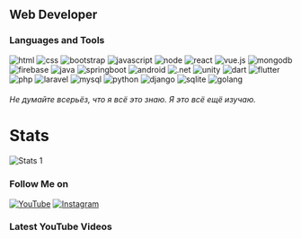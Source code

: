 ## Web Developer

### Languages and Tools

<img alt="html" src="https://img.shields.io/badge/html--E34F26?logo=html5&amp;style=flat-square"> <img alt="css" src="https://img.shields.io/badge/css--3850AE?logo=css3&logoColor=264DE4&amp;style=flat-square"> <img alt="bootstrap" src="https://img.shields.io/badge/bootstrap--563D7C?logo=bootstrap&logoColor=563D7C&amp;style=flat-square"> <img alt="javascript" src="https://img.shields.io/badge/javascript--F7DF1E?logo=javascript&amp;style=flat-square"> <img alt="node" src="https://img.shields.io/badge/node--339933?logo=nodedotjs&amp;style=flat-square"> <img alt="react" src="https://img.shields.io/badge/react--61DAFB?logo=react&amp;style=flat-square"> <img alt="vue.js" src="https://img.shields.io/badge/vue.js--4FC08D?logo=vuedotjs&amp;style=flat-square"> <img alt="mongodb" src="https://img.shields.io/badge/mongodb--47A248?logo=mongodb&amp;style=flat-square"> <img alt="firebase" src="https://img.shields.io/badge/firebase--FFCA28?logo=firebase&amp;style=flat-square"> <img alt="java" src="https://img.shields.io/badge/java--FFAA2D?logo=java&logoColor=FFAA2D&amp;style=flat-square"> <img alt="springboot" src="https://img.shields.io/badge/spring--6DB33F?logo=spring&amp;style=flat-square"> <img alt="android" src="https://img.shields.io/badge/android--3DDC84?logo=android&amp;style=flat-square"> <img alt=".net" src="https://img.shields.io/badge/framework--CDCDCD?logo=.net&amp;style=flat-square"> <img alt="unity" src="https://img.shields.io/badge/unity--FFFFFF?logo=unity&amp;style=flat-square"> <img alt="dart" src="https://img.shields.io/badge/dart--097CDB?logo=dart&logoColor=097CDB&amp;style=flat-square"> <img alt="flutter" src="https://img.shields.io/badge/flutter--47C5FB?logo=flutter&logoColor=47C5FB&amp;style=flat-square"> <img alt="php" src="https://img.shields.io/badge/php--666885?logo=php&amp;style=flat-square"> <img alt="laravel" src="https://img.shields.io/badge/laravel--BF3C34?logo=laravel&amp;style=flat-square"> <img alt="mysql" src="https://img.shields.io/badge/mysql--blue?logo=mysql&amp;style=flat-square"> <img alt="python" src="https://img.shields.io/badge/python--3776AB?logo=python&amp;style=flat-square"> <img alt="django" src="https://img.shields.io/badge/django--F5F5F5?logo=django&amp;style=flat-square"> <img alt="sqlite" src="https://img.shields.io/badge/sqlite--F5F5F5?logo=sqlite&amp;style=flat-square"> <img alt="golang" src="https://img.shields.io/badge/golang--00ADD8?logo=go&amp;style=flat-square">
###### Не думайте всерьёз, что я всё это знаю. Я это всё ещё изучаю.
# Stats

![Stats 1](https://github-readme-stats.vercel.app/api?username=nekitExclyusiw&show_icons=true&theme=darcula)

### Follow Me on

[![YouTube](https://img.shields.io/badge/Youtube--FF0000?logo=youtube&logoColor=FF0000&amp;style=flat-square)](https://www.youtube.com/channel/UCtMAGrjxTdYOeMBi5HIUjsA)
[![Instagram](https://img.shields.io/badge/Instagram--E1306C?logo=instagram&logoColor=E1306C&amp;style=flat-square)](https://www.instagram.com/kabarma_official)
<!-- [![Telegram](https://img.shields.io/badge/Telegram--blue?logo=telegram&logoColor=27A0D9&amp;style=flat-square)](README.md) -->
<!-- [![Vkontakte](https://img.shields.io/badge/-Vkontakte-090909?style=for-the-badge&logo=Vk&logoColor=4F7DB3)](https://vk.com/kabarma)
[![Twitter](https://img.shields.io/badge/-Twitter-090909?style=for-the-badge&logo=Twitter&logoColor=1C9DEB)](https://twitter.com/alexeyshpavda)
[![Facebook](https://img.shields.io/badge/-Facebook-090909?style=for-the-badge&logo=Facebook&logoColor=1195F5)](https://www.facebook.com/alexeyshpavda) -->

<!-- <img alt="html" src="https://img.shields.io/badge/html--orange?logo=html5&amp;style=flat-square">
<img alt="css" src="https://img.shields.io/badge/css--blue?logo=css3&logoColor=264DE4&amp;style=flat-square">
<img alt="bootstrap" src="https://img.shields.io/badge/bootstrap--563D7C?logo=bootstrap&logoColor=563D7C&amp;style=flat-square">
<img alt="javascript" src="https://img.shields.io/badge/javascript--yellow?logo=javascript&amp;style=flat-square">
<img alt="node" src="https://img.shields.io/badge/node--lightgreen?logo=nodedotjs&amp;style=flat-square">
<img alt="react" src="https://img.shields.io/badge/react--informational?logo=react&amp;style=flat-square">
<img alt="vue.js" src="https://img.shields.io/badge/vue.js--green?logo=vuedotjs&amp;style=flat-square">
<img alt="firebase" src="https://img.shields.io/badge/firebase--yellowgreen?logo=firebase&amp;style=flat-square">
<img alt="java" src="https://img.shields.io/badge/java--lightgrey?logo=java&amp;style=flat-square">
<img alt="springboot" src="https://img.shields.io/badge/spring--green?logo=spring&amp;style=flat-square">
<img alt=".net" src="https://img.shields.io/badge/framework--blueviolet?logo=.net&amp;style=flat-square">
<img alt="dart" src="https://img.shields.io/badge/dart--blue?logo=dart&logoColor=097CDB&amp;style=flat-square">
<img alt="flutter" src="https://img.shields.io/badge/flutter--skyblue?logo=flutter&logoColor=47C5FB&amp;style=flat-square">
<img alt="mongodb" src="https://img.shields.io/badge/mongodb--default?logo=mongodb&amp;style=flat-square">
<img alt="postgresql" src="https://img.shields.io/badge/postgresql--lightgrey?logo=postgresql&amp;style=flat-square"> -->
### Latest YouTube Videos
<!-- YOUTUBE:START -->
<!-- YOUTUBE:END -->
